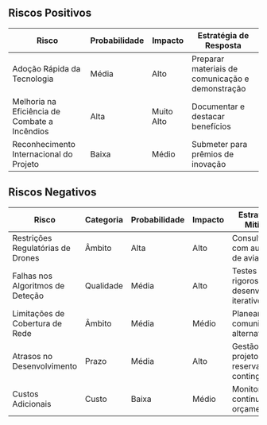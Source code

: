 
## Riscos Positivos

| Risco | Probabilidade | Impacto | Estratégia de Resposta |
|-------|--------------|---------|------------------------|
| Adoção Rápida da Tecnologia | Média | Alto | Preparar materiais de comunicação e demonstração |
| Melhoria na Eficiência de Combate a Incêndios | Alta | Muito Alto | Documentar e destacar benefícios |
| Reconhecimento Internacional do Projeto | Baixa | Médio | Submeter para prêmios de inovação |

## Riscos Negativos

| Risco | Categoria | Probabilidade | Impacto | Estratégia de Mitigação |
|-------|-----------|---------------|----------|-------------------------|
| Restrições Regulatórias de Drones | Âmbito | Alta | Alto | Consulta prévia com autoridades de aviação |
| Falhas nos Algoritmos de Deteção | Qualidade | Média | Alto | Testes rigorosos, desenvolvimento iterativo |
| Limitações de Cobertura de Rede | Âmbito | Média | Médio | Planeamento de comunicações alternativas |
| Atrasos no Desenvolvimento | Prazo | Média | Alto | Gestão de projeto ágil, reserva de contingência |
| Custos Adicionais | Custo | Baixa | Médio | Monitoramento contínuo do orçamento |